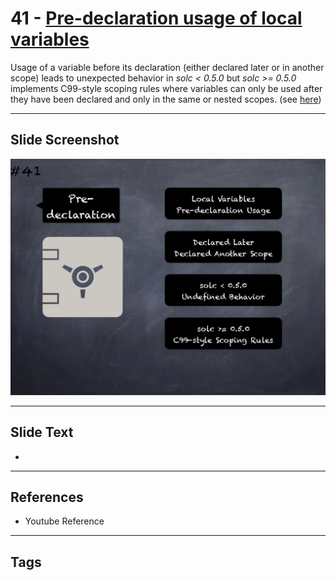 # 41 - [Pre-declaration usage of local variables](Pre-declaration%20usage%20of%20local%20variables.md)
Usage of a variable before its declaration (either declared later or in another scope) leads to unexpected behavior in _solc < 0.5.0_ but _solc >= 0.5.0_ implements C99-style scoping rules where variables can only be used after they have been declared and only in the same or nested scopes. (see [here](https://github.com/crytic/slither/wiki/Detector-Documentation#pre-declaration-usage-of-local-variables))

___
## Slide Screenshot
![041.png](../images/pitfalls_and_best_practices101/041.png)
___
## Slide Text
- 
___
## References
- Youtube Reference
___
## Tags